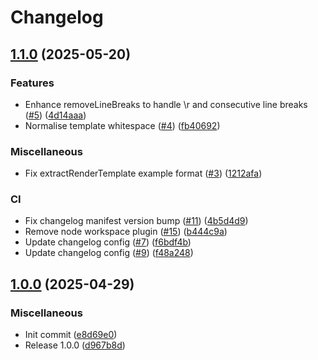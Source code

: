 # Changelog

## [1.1.0](https://github.com/pyx-industries/vc-render-template-utils/compare/1.0.0...v1.1.0) (2025-05-20)


### Features

* Enhance removeLineBreaks to handle \r and consecutive line breaks ([#5](https://github.com/pyx-industries/vc-render-template-utils/issues/5)) ([4d14aaa](https://github.com/pyx-industries/vc-render-template-utils/commit/4d14aaa3db0c627c2e475bab69e9cea79edb065e))
* Normalise template whitespace ([#4](https://github.com/pyx-industries/vc-render-template-utils/issues/4)) ([fb40692](https://github.com/pyx-industries/vc-render-template-utils/commit/fb40692c6a74f02aedae454a31498b79fc611608))


### Miscellaneous

* Fix extractRenderTemplate example format ([#3](https://github.com/pyx-industries/vc-render-template-utils/issues/3)) ([1212afa](https://github.com/pyx-industries/vc-render-template-utils/commit/1212afa2b73ffa0c49e80df799a9a124d23c8a7a))


### CI

* Fix changelog manifest version bump ([#11](https://github.com/pyx-industries/vc-render-template-utils/issues/11)) ([4b5d4d9](https://github.com/pyx-industries/vc-render-template-utils/commit/4b5d4d984ef5efcb1aa36f03b57dd310077493b8))
* Remove node workspace plugin ([#15](https://github.com/pyx-industries/vc-render-template-utils/issues/15)) ([b444c9a](https://github.com/pyx-industries/vc-render-template-utils/commit/b444c9ac435d2d8e8c16f428df2410967ccd53df))
* Update changelog config ([#7](https://github.com/pyx-industries/vc-render-template-utils/issues/7)) ([f6bdf4b](https://github.com/pyx-industries/vc-render-template-utils/commit/f6bdf4b35c62e99cddf0821466ccffe9268b44dc))
* Update changelog config ([#9](https://github.com/pyx-industries/vc-render-template-utils/issues/9)) ([f48a248](https://github.com/pyx-industries/vc-render-template-utils/commit/f48a24881342bdec3773e095eb569e808535d4dd))

## [1.0.0](https://github.com/pyx-industries/vc-render-template-utils/compare/v1.0.0...v1.0.0) (2025-04-29)


### Miscellaneous

* Init commit ([e8d69e0](https://github.com/pyx-industries/vc-render-template-utils/commit/e8d69e036ab19224d97857033b57dbc73ad4f42f))
* Release 1.0.0 ([d967b8d](https://github.com/pyx-industries/vc-render-template-utils/commit/d967b8d26ea337e5c64e0a3e8ce0d27678af2db6))
